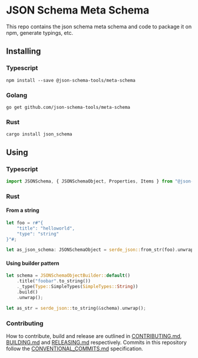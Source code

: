 # JSON Schema Meta Schema

This repo contains the json schema meta schema and code to package it on npm, generate typings, etc.

## Installing

### Typescript

`npm install --save @json-schema-tools/meta-schema`

### Golang

`go get github.com/json-schema-tools/meta-schema`


### Rust

`cargo install json_schema`

## Using

### Typescript
```typescript
import JSONSchema, { JSONSchemaObject, Properties, Items } from "@json-schema-tools/meta-schema"
```

### Rust

#### From a string
```rust
let foo = r#"{
    "title": "helloworld",
    "type": "string"
}"#;

let as_json_schema: JSONSchemaObject = serde_json::from_str(foo).unwrap();
```

#### Using builder pattern
```rust
let schema = JSONSchemaObjectBuilder::default()
    .title("foobar".to_string())
    ._type(Type::SimpleTypes(SimpleTypes::String))
    .build()
    .unwrap();

let as_str = serde_json::to_string(&schema).unwrap();
```

### Contributing

How to contribute, build and release are outlined in [CONTRIBUTING.md](CONTRIBUTING.md), [BUILDING.md](BUILDING.md) and [RELEASING.md](RELEASING.md) respectively. Commits in this repository follow the [CONVENTIONAL_COMMITS.md](CONVENTIONAL_COMMITS.md) specification.
